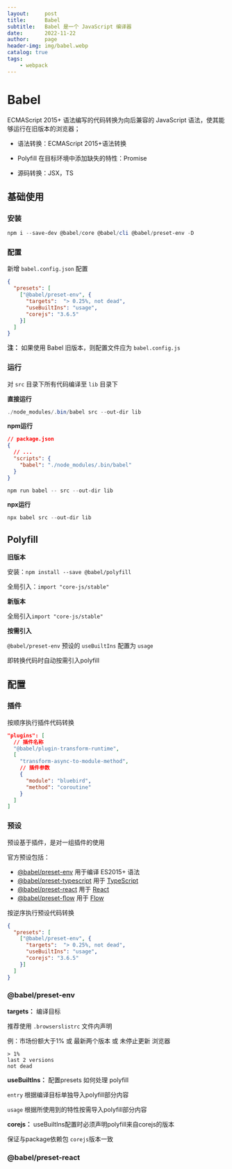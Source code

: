 ```yaml
---
layout:     post
title:      Babel
subtitle:   Babel 是一个 JavaScript 编译器
date:       2022-11-22
author:     page
header-img: img/babel.webp
catalog: true
tags:
    - webpack
---
```


# Babel

ECMAScript 2015+ 语法编写的代码转换为向后兼容的 JavaScript 语法，使其能够运行在旧版本的浏览器；

- 语法转换：ECMAScript 2015+语法转换

- Polyfill 在目标环境中添加缺失的特性：Promise

- 源码转换：JSX，TS

## 基础使用

### 安装

```powershell
npm i --save-dev @babel/core @babel/cli @babel/preset-env -D
```

### 配置

新增 `babel.config.json` 配置

```json
{
  "presets": [
    ["@babel/preset-env", {
      "targets":  "> 0.25%, not dead",
      "useBuiltIns": "usage",
      "corejs": "3.6.5"
    }]
  ]
}
```

**注：** 如果使用 Babel 旧版本，则配置文件应为 `babel.config.js`

### 运行

对 `src` 目录下所有代码编译至 `lib` 目录下

**直接运行**

```powershell
./node_modules/.bin/babel src --out-dir lib
```

**npm运行**

```json
// package.json
{
  // ...
  "scripts": {
    "babel": "./node_modules/.bin/babel"
  }
}
```

```powershell
npm run babel -- src --out-dir lib
```

**npx运行**

```powershell
npx babel src --out-dir lib
```

## Polyfill

**旧版本**

安装：`npm install --save @babel/polyfill`

全局引入：`import "core-js/stable"`

**新版本**

全局引入`import "core-js/stable"`

**按需引入**

`@babel/preset-env` 预设的 `useBuiltIns` 配置为 `usage`

即转换代码时自动按需引入polyfill

## 配置

### 插件

按顺序执行插件代码转换

```json
"plugins": [
  // 插件名称
  "@babel/plugin-transform-runtime",
  [
    "transform-async-to-module-method",
    // 插件参数
    {
      "module": "bluebird",
      "method": "coroutine"
    }
  ]
]
```

### 预设

预设基于插件，是对一组插件的使用

官方预设包括：

- [@babel/preset-env](https://babel.docschina.org/docs/en/babel-preset-env) 用于编译 ES2015+ 语法
- [@babel/preset-typescript](https://babel.docschina.org/docs/en/babel-preset-typescript) 用于 [TypeScript](https://www.typescriptlang.org/)
- [@babel/preset-react](https://babel.docschina.org/docs/en/babel-preset-react) 用于 [React](https://reactjs.org/)
- [@babel/preset-flow](https://babel.docschina.org/docs/en/babel-preset-flow) 用于 [Flow](https://flow.org/)

按逆序执行预设代码转换

```json
{
  "presets": [
    ["@babel/preset-env", {
      "targets":  "> 0.25%, not dead",
      "useBuiltIns": "usage",
      "corejs": "3.6.5"
    }]
  ]
}
```

### @babel/preset-env

**targets：** 编译目标

推荐使用 `.browserslistrc` 文件内声明

例：市场份额大于1% 或 最新两个版本 或 未停止更新 浏览器

```.browserslistrc
> 1%
last 2 versions
not dead
```

**useBuiltIns：** 配置presets 如何处理 polyfill

`entry` 根据编译目标单独导入polyfill部分内容

`usage` 根据所使用到的特性按需导入polyfill部分内容

**corejs：** useBuiltIns配置时必须声明polyfill来自corejs的版本

保证与package依赖包 `corejs`版本一致

### @babel/preset-react
